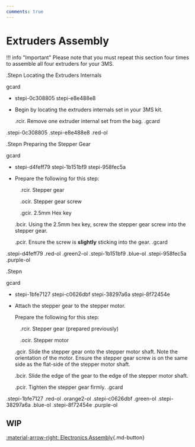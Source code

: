 ```yaml
---
comments: true
---
```


<link rel="stylesheet" href="../../../assets/css/kits.css">

# Extruders Assembly

!!! info "Important"
    Please note that you must repeat this section four times to assemble all four extruders for your 3MS.

.Stepn Locating the Extruders Internals

gcard
- stepi-0c308805
    stepi-e8e488e8

- Begin by locating the extruders internals set in your 3MS kit.
    
    .rcir. Remove one extruder internal set from the bag.
.gcard

.stepi-0c308805
.stepi-e8e488e8 .red-ol

.Stepn Preparing the Stepper Gear

gcard
- stepi-d4feff79
    stepi-1b151bf9
    stepi-958fec5a

- Prepare the following for this step:

    &emsp;.rcir. Stepper gear 
    
    &emsp;.ocir. Stepper gear screw

    &emsp;.gcir. 2.5mm Hex key

    .bcir. Using the 2.5mm hex key, screw the stepper gear screw into the stepper gear.

    .pcir. Ensure the screw is **slightly** sticking into the gear.
.gcard

.stepi-d4feff79 .red-ol .green2-ol
.stepi-1b151bf9 .blue-ol
.stepi-958fec5a .purple-ol

.Stepn

gcard
- stepi-1bfe7127
    stepi-c0626dbf
    stepi-38297a6a
    stepi-8f72454e

- Attach the stepper gear to the stepper motor.

    Prepare the following for this step:

    &emsp;.rcir. Stepper gear (prepared previously)

    &emsp;.ocir. Stepper motor

    .gcir. Slide the stepper gear onto the stepper motor shaft. Note the orientation of the motor. Ensure the stepper gear screw is on the same side as the flat-side of the stepper motor shaft.

    .bcir. Slide the edge of the gear to the edge of the stepper motor shaft.

    .pcir. Tighten the stepper gear firmly.
.gcard

.stepi-1bfe7127 .red-ol .orange2-ol
.stepi-c0626dbf .green-ol
.stepi-38297a6a .blue-ol
.stepi-8f72454e .purple-ol

## WIP

[:material-arrow-right: Electronics Assembly](electronic-assembly.md){.md-button}